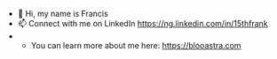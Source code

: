 - 👋 Hi, my name is Francis
- 📫 Connect with me on LinkedIn https://ng.linkedin.com/in/15thfrank
- - You can learn more about me here: https://blooastra.com

<!---
15thfrank/15thfrank is a ✨ special ✨ repository because its `README.md` (this file) appears on your GitHub profile.
You can click the Preview link to take a look at your changes.
--->
